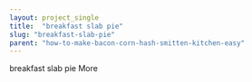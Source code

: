 ```yaml
---
layout: project_single
title:  "breakfast slab pie"
slug: "breakfast-slab-pie"
parent: "how-to-make-bacon-corn-hash-smitten-kitchen-easy"
---
```

breakfast slab pie                                                                                                                                                                                 More